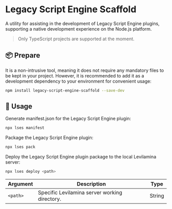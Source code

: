 # Legacy Script Engine Scaffold

A utility for assisting in the development of Legacy Script Engine plugins, supporting a native development experience on the Node.js platform.

> Only TypeScript projects are supported at the moment.

## 📦 Prepare

It is a non-intrusive tool, meaning it does not require any mandatory files to be kept in your project. However, it is recommended to add it as a development dependency to your environment for convenient usage:

```bash
npm install legacy-script-engine-scaffold --save-dev
```

## 🚀 Usage

Generate manifest.json for the Legacy Script Engine plugin:

```bash
npx lses manifest
```

Package the Legacy Script Engine plugin:

```bash
npx lses pack
```

Deploy the Legacy Script Engine plugin package to the local Levilamina server:

```bash
npx lses deploy <path>
```

| Argument | Description                                   | Type   |
| -------- | --------------------------------------------- | ------ |
| `<path>` | Specific Levilamina server working directory. | String |
